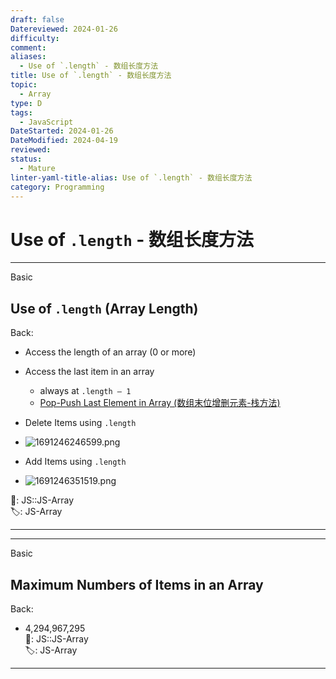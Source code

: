```yaml
---
draft: false
Datereviewed: 2024-01-26
difficulty: 
comment: 
aliases:
  - Use of `.length` - 数组长度方法
title: Use of `.length` - 数组长度方法
topic:
  - Array
type: D
tags:
  - JavaScript
DateStarted: 2024-01-26
DateModified: 2024-04-19
reviewed: 
status:
  - Mature
linter-yaml-title-alias: Use of `.length` - 数组长度方法
category: Programming
---
```


# Use of `.length` - 数组长度方法

---

Basic

## Use of `.length` (Array Length)

Back:

- Access the length of an array (0 or more)
- Access the last item in an array
  - always at `.length – 1`
  - [Pop-Push Last Element in Array (数组末位增删元素-栈方法)](../pop-push-last-element-in-array)
- Delete Items using `.length`
- ![1691246246599.png](https://cdn.jsdelivr.net/gh/jenniferwonder/bimg/programming/1691246246599.webp)

- Add Items using `.length`
- ![1691246351519.png](https://cdn.jsdelivr.net/gh/jenniferwonder/bimg/programming/202404152042165.png)

📌: JS::JS-Array  
🏷️: JS-Array

<!--ID: 1706600287466-->

---

---

Basic

## Maximum Numbers of Items in an Array

Back:

- 4,294,967,295  
📌: JS::JS-Array  
🏷️: JS-Array
<!--ID: 1706600287462-->

---
